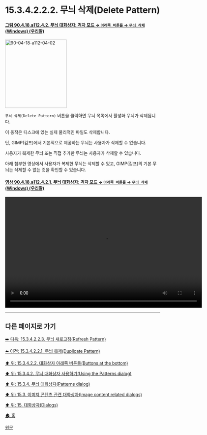 # 15.3.4.2.2.2. 무늬 삭제(Delete Pattern)

<a id="90-04-18-a112-04-02"></a>

#### [그림 90.4.18.a112.4.2. 무늬 대화상자: 격자 모드 → `아래쪽 버튼들` → `무늬 삭제` (Windows) (우리말)](./90-04-0018-patterns.md#90-04-18-a112-04-02)
<img width="200" height="222" alt="90-04-18-a112-04-02" src="https://github.com/user-attachments/assets/3cd73f7a-7d36-4d48-973b-e6f1d941b030" />

`무늬 삭제(Delete Pattern)` 버튼을 클릭하면 무늬 목록에서 활성화 무늬가 삭제됩니다.

이 동작은 디스크에 있는 실제 물리적인 파일도 삭제합니다.

단, GIMP(김프)에서 기본적으로 제공하는 무늬는 사용자가 삭제할 수 없습니다.

사용자가 복제한 무늬 또는 직접 추가한 무늬는 사용자가 삭제할 수 있습니다.

아래 첨부한 영상에서 사용자가 복제한 무늬는 삭제할 수 있고, GIMP(김프)의 기본 무늬는 삭제할 수 없는 것을 확인할 수 있습니다.

<a id="90-04-18-a112-04-02-01"></a>

#### [영상 90.4.18.a112.4.2.1. 무늬 대화상자: 격자 모드 → `아래쪽 버튼들` → `무늬 삭제` (Windows) (우리말)](./90-04-0018-patterns.md#90-04-18-a112-04-02-01)
<video controls="controls" width="640" height="360" src="https://github.com/user-attachments/assets/9d70c647-eab3-44c6-9939-6ca9a73632b1"></video>

***

## 다른 페이지로 가기

[➡️ 다음: 15.3.4.2.2.3. 무늬 새로고침(Refresh Pattern)](./15-03-04-02-02-03-refresh_pattern.md)

[⬅️ 이전: 15.3.4.2.2.1. 무늬 복제(Duplicate Pattern)](./15-03-04-02-02-01-duplicate_pattern.md)

[⬆️ 위: 15.3.4.2.2. 대화상자 아래쪽 버튼들(Buttons at the bottom)](./15-03-04-02-02-00-buttons_at_the_bottom.md)

[⬆️ 위: 15.3.4.2. 무늬 대화상자 사용하기(Using the Patterns dialog)](./15-03-04-02-00-using_the_pattern_dialog.md)

[⬆️ 위: 15.3.4. 무늬 대화상자(Patterns dialog)](./15-03-04-00-patterns_dialog.md)

[⬆️ 위: 15.3. 이미지 콘텐츠 관련 대화상자(Image content related dialogs)](./15-03-00-image-content-related-dialogs.md)

[⬆️ 위: 15. 대화상자(Dialogs)](./15-00-dialogs.md)

[🏠 홈](./00-home.md)

[원문](https://docs.gimp.org/2.10/ko/gimp-pattern-dialog.html#gimp-pattern-dialog-using)